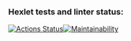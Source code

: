 ### Hexlet tests and linter status:
[![Actions Status](https://github.com/AlexBoynich/frontend-project-lvl1/workflows/hexlet-check/badge.svg)](https://github.com/AlexBoynich/frontend-project-lvl1/actions)[![Maintainability](https://api.codeclimate.com/v1/badges/78a6ff021a110da6cbf4/maintainability)](https://codeclimate.com/github/AlexBoynich/frontend-project-lvl1/maintainability)
